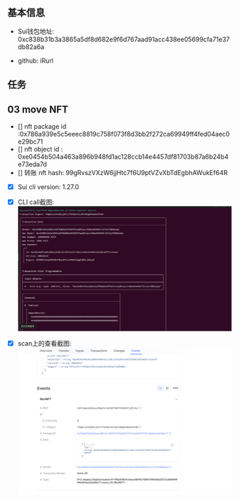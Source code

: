 ## 基本信息

- Sui钱包地址: 0xc838b31b3a3865a5df8d682e9f6d767aad91acc438ee05699cfa71e37db82a6a

- github: iRurl


## 任务
## 03 move NFT
- [] nft package id :0x786a939e5c5eeec8819c758f073f8d3bb2f272ca69949ff4fed04aec0e29bc71
- [] nft object id : 0xe0454b504a463a896b948fd1ac128ccb14e4457df81703b87a6b24b4e73eda7d
- [] 转账 nft  hash: 99gRvszVXzW6jjHtc7f6U9ptVZvXbTdEgbhAWukEf64R

- [x] Sui cli version: 1.27.0
- [x]  CLI call截图: ![ CLI call截图](./images/1.png)
- [x]  scan上的查看截图:![Scan截图](./images/2.png)

